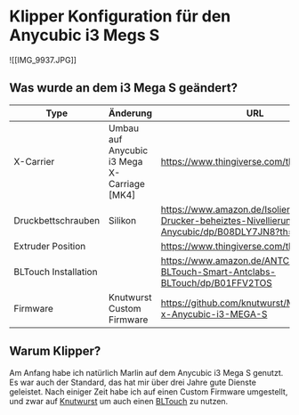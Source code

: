 # Klipper Konfiguration für den Anycubic i3 Megs S

![[IMG_9937.JPG]]

## Was wurde an dem i3 Mega S geändert?

| Type                 | Änderung                                    | URL                                                                                           |
| -------------------- | ------------------------------------------- | --------------------------------------------------------------------------------------------- |
| X-Carrier            | Umbau auf Anycubic i3 Mega X-Carriage [MK4] | https://www.thingiverse.com/thing:3537449                                                     |
| Druckbettschrauben   | Silikon                                     | https://www.amazon.de/Isolierte-3D-Drucker-beheiztes-Nivellierung-Anycubic/dp/B08DLY7JN8?th=1 |
| Extruder Position    |                                             | https://www.thingiverse.com/thing:4753988                                                     |
| BLTouch Installation |                                             | https://www.amazon.de/ANTCLABS-BLTouch-Smart-Antclabs-BLTouch/dp/B01FFV2TOS                   |
| Firmware             | Knutwurst Custom Firmware                                            |   https://github.com/knutwurst/Marlin-2-0-x-Anycubic-i3-MEGA-S                                                                                            |

## Warum Klipper?

Am Anfang habe ich natürlich Marlin auf dem Anycubic i3 Mega S genutzt.
Es war auch der Standard, das hat mir über drei Jahre gute Dienste geleistet.
Nach einiger Zeit habe ich auf einen Custom Firmware umgestellt, und zwar auf [Knutwurst](https://github.com/knutwurst/Marlin-2-0-x-Anycubic-i3-MEGA-S)
um auch einen [BLTouch](https://www.amazon.de/ANTCLABS-BLTouch-Smart-Antclabs-BLTouch/dp/B01FFV2TOS) zu nutzen.

